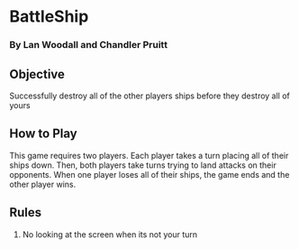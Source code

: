 # BattleShip

### By Lan Woodall and Chandler Pruitt



## Objective
Successfully destroy all of the other players ships before they destroy all of yours


## How to Play
This game requires two players. Each player takes a turn placing all of their ships down. Then, both players take turns trying to land attacks on their opponents. When one player loses all of their ships, the game ends and the other player wins.


## Rules
1. No looking at the screen when its not your turn
